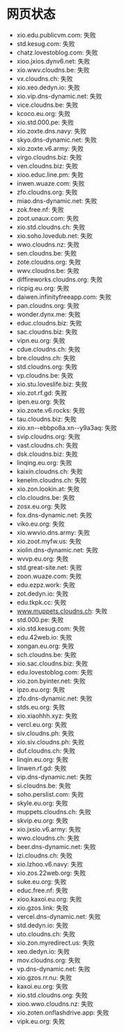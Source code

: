 # 网页状态
- xio.edu.publicvm.com: 失败
- std.kesug.com: 失败
- chatz.lovestoblog.com: 失败
- xioo.jxios.dynv6.net: 失败
- xio.wwv.cloudns.be: 失败
- vx.cloudns.ch: 失败
- xio.xeo.dedyn.io: 失败
- xio.vip.dns-dynamic.net: 失败
- vice.cloudns.be: 失败
- kcoco.eu.org: 失败
- xio.std.000.pe: 失败
- xio.zoxte.dns.navy: 失败
- skyo.dns-dynamic.net: 失败
- xio.zoxte.v6.army: 失败
- virgo.cloudns.biz: 失败
- ven.cloudns.biz: 失败
- xioo.educ.line.pm: 失败
- inwen.wuaze.com: 失败
- zfo.cloudns.org: 失败
- miao.dns-dynamic.net: 失败
- zok.free.nf: 失败
- zoot.unaux.com: 失败
- xio.std.cloudns.ch: 失败
- xio.soho.lovedub.net: 失败
- wwo.cloudns.nz: 失败
- sen.cloudns.be: 失败
- zote.cloudns.org: 失败
- wwv.cloudns.be: 失败
- diffireworks.cloudns.org: 失败
- ricpig.eu.org: 失败
- daiwen.infinityfreeapp.com: 失败
- pan.cloudns.org: 失败
- wonder.dynx.me: 失败
- educ.cloudns.biz: 失败
- sac.cloudns.biz: 失败
- vipn.eu.org: 失败
- cdue.cloudns.ch: 失败
- bre.cloudns.ch: 失败
- std.cloudns.org: 失败
- vp.cloudns.be: 失败
- xio.stu.loveslife.biz: 失败
- xio.zot.rf.gd: 失败
- ipen.eu.org: 失败
- xio.zoxte.v6.rocks: 失败
- tau.cloudns.biz: 失败
- xio.xn--ebbpo8a.xn--y9a3aq: 失败
- svip.cloudns.org: 失败
- vast.cloudns.ch: 失败
- dsk.cloudns.biz: 失败
- linqing.eu.org: 失败
- kaixin.cloudns.ch: 失败
- kenelm.cloudns.ch: 失败
- xio.zon.lookin.at: 失败
- clo.cloudns.be: 失败
- zosx.eu.org: 失败
- fox.dns-dynamic.net: 失败
- viko.eu.org: 失败
- xio.wwvio.dns.army: 失败
- xio.zoot.myfw.us: 失败
- xiolin.dns-dynamic.net: 失败
- wvvp.eu.org: 失败
- std.great-site.net: 失败
- zoon.wuaze.com: 失败
- edu.ezpz.work: 失败
- zot.dedyn.io: 失败
- edu.tkpk.cc: 失败
- www.muppets.cloudns.ch: 失败
- std.000.pe: 失败
- xio.std.kesug.com: 失败
- edu.42web.io: 失败
- xongan.eu.org: 失败
- sch.cloudns.be: 失败
- xio.sac.cloudns.biz: 失败
- edu.lovestoblog.com: 失败
- xio.zon.byinter.net: 失败
- ipzo.eu.org: 失败
- zfo.dns-dynamic.net: 失败
- stds.eu.org: 失败
- xio.xiaohhh.xyz: 失败
- vercl.eu.org: 失败
- siv.cloudns.ph: 失败
- xio.siv.cloudns.ph: 失败
- duf.cloudns.ch: 失败
- linqin.eu.org: 失败
- linwen.rf.gd: 失败
- vip.dns-dynamic.net: 失败
- si.cloudns.be: 失败
- soho.perslist.com: 失败
- skyle.eu.org: 失败
- muppets.cloudns.ch: 失败
- skvip.eu.org: 失败
- xio.jxsio.v6.army: 失败
- wwo.cloudns.ch: 失败
- beer.dns-dynamic.net: 失败
- lzi.cloudns.ch: 失败
- xio.lzhoo.v6.navy: 失败
- xio.zos.22web.org: 失败
- suke.eu.org: 失败
- educ.free.nf: 失败
- xioo.kaxoi.eu.org: 失败
- xio.gzos.link: 失败
- vercel.dns-dynamic.net: 失败
- std.dedyn.io: 失败
- uto.cloudns.ch: 失败
- xio.zon.myredirect.us: 失败
- xeo.dedyn.io: 失败
- mov.cloudns.org: 失败
- vp.dns-dynamic.net: 失败
- xio.gzos.rr.nu: 失败
- kaxoi.eu.org: 失败
- xio.std.cloudns.org: 失败
- xioo.wwo.cloudns.nz: 失败
- xio.zoten.onflashdrive.app: 失败
- vipk.eu.org: 失败
